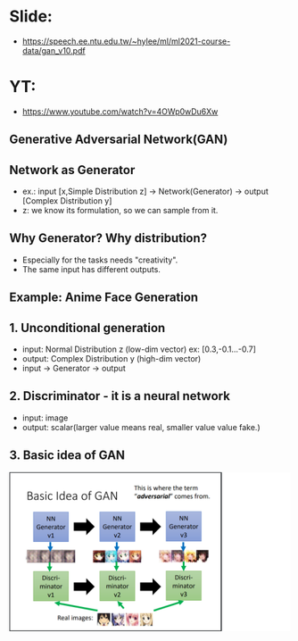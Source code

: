 # Slide:  
  * https://speech.ee.ntu.edu.tw/~hylee/ml/ml2021-course-data/gan_v10.pdf  
# YT:  
  * https://www.youtube.com/watch?v=4OWp0wDu6Xw  

## Generative Adversarial Network(GAN)  
## Network as Generator  
 * ex.: input [x,Simple Distribution z] -> Network(Generator) -> output [Complex Distribution y]  
 * z: we know its formulation, so we can sample from it.  

## Why Generator? Why distribution?  
 * Especially for the tasks needs "creativity".  
 * The same input has different outputs.  

## Example: Anime Face Generation  
## 1. Unconditional generation  
 * input: Normal Distribution z (low-dim vector) ex: [0.3,-0.1...-0.7]  
 * output: Complex Distribution y (high-dim vector)  
 * input -> Generator -> output  

## 2. Discriminator - it is a neural network  
 * input: image  
 * output: scalar(larger value means real, smaller value value fake.)  

## 3. Basic idea of GAN  
![Image of Yaktocat](https://github.com/ting-chih/NTU-ML2021spring/blob/main/image/GAN%20basic%20idea.png)  
